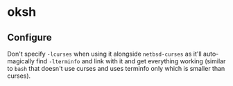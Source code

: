 # oksh
## Configure
Don't specify `-lcurses` when using it alongside `netbsd-curses` as it'll auto-
magically find `-lterminfo` and link with it and get everything working (similar
to `bash` that doesn't use curses and uses terminfo only which is smaller than
curses).
